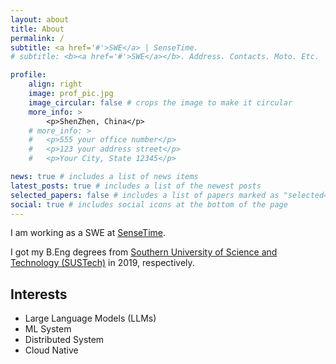 ```yaml
---
layout: about
title: About
permalink: /
subtitle: <a href='#'>SWE</a> | SenseTime.
# subtitle: <b><a href='#'>SWE</a></b>. Address. Contacts. Moto. Etc.

profile:
    align: right
    image: prof_pic.jpg
    image_circular: false # crops the image to make it circular
    more_info: >
        <p>ShenZhen, China</p>
    # more_info: >
    #   <p>555 your office number</p>
    #   <p>123 your address street</p>
    #   <p>Your City, State 12345</p>

news: true # includes a list of news items
latest_posts: true # includes a list of the newest posts
selected_papers: false # includes a list of papers marked as "selected={true}"
social: true # includes social icons at the bottom of the page
---
```


<!-- Write your biography here. Tell the world about yourself. Link to your favorite [subreddit](http://reddit.com). You can put a picture in, too. The code is already in, just name your picture `prof_pic.jpg` and put it in the `img/` folder.

Put your address / P.O. box / other info right below your picture. You can also disable any of these elements by editing `profile` property of the YAML header of your `_pages/about.md`. Edit `_bibliography/papers.bib` and Jekyll will render your [publications page](/al-folio/publications/) automatically.

Link to your social media connections, too. This theme is set up to use [Font Awesome icons](https://fontawesome.com/) and [Academicons](https://jpswalsh.github.io/academicons/), like the ones below. Add your Facebook, Twitter, LinkedIn, Google Scholar, or just disable all of them.

I am a Lead Machine Learning Scientist at Entos, Inc. -->

I am working as a SWE at [SenseTime](https://www.sensetime.com/).

<!-- I have broad interests in **Distributed System, Cloud Native, ML/AI, Large Language Models (LLMs)**. -->

I got my B.Eng degrees from [Southern University of Science and Technology (SUSTech)](https://www.sustech.edu.cn/en/) in 2019, respectively.

## Interests

-   Large Language Models (LLMs)
-   ML System
-   Distributed System
-   Cloud Native

